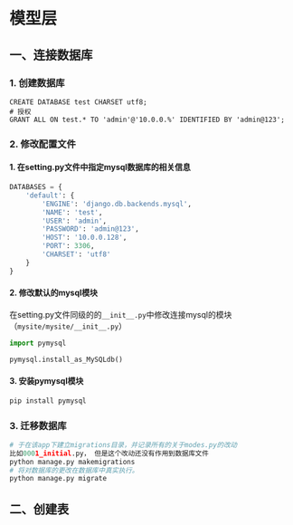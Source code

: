 # 模型层

## 一、连接数据库

### 1. 创建数据库

```mysql
CREATE DATABASE test CHARSET utf8;
# 授权
GRANT ALL ON test.* TO 'admin'@'10.0.0.%' IDENTIFIED BY 'admin@123';
```

### 2. 修改配置文件

#### 1. 在setting.py文件中指定mysql数据库的相关信息

```python
DATABASES = {
    'default': {
        'ENGINE': 'django.db.backends.mysql',
        'NAME': 'test',
        'USER': 'admin',
        'PASSWORD': 'admin@123',
        'HOST': '10.0.0.128',
        'PORT': 3306,
        'CHARSET': 'utf8'
    }
}
```

#### 2. 修改默认的mysql模块

在setting.py文件同级的的`__init__.py`中修改连接mysql的模块（`mysite/mysite/__init__.py`）

```python
import pymysql

pymysql.install_as_MySQLdb()
```

#### 3. 安装pymysql模块

```python
pip install pymysql
```

### 3. 迁移数据库

```python
# 于在该app下建立migrations目录，并记录所有的关于modes.py的改动
比如0001_initial.py， 但是这个改动还没有作用到数据库文件
python manage.py makemigrations
# 将对数据库的更改在数据库中真实执行。
python manage.py migrate
```

## 二、创建表

